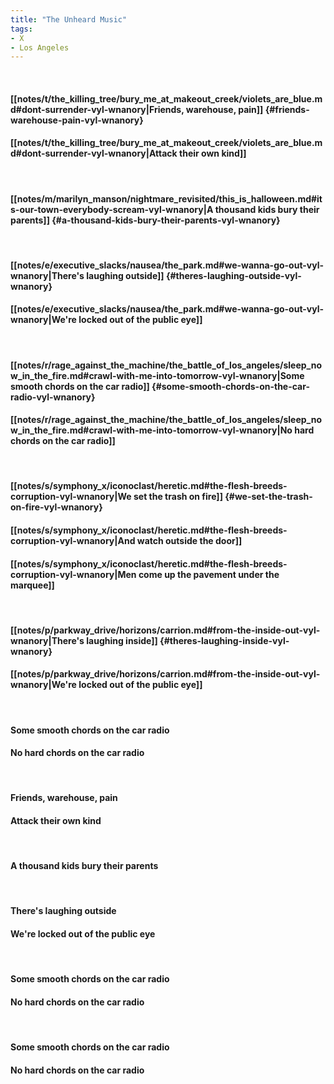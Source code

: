```yaml
---
title: "The Unheard Music"
tags:
- X
- Los Angeles
---
```

&nbsp;
#### [[notes/t/the_killing_tree/bury_me_at_makeout_creek/violets_are_blue.md#dont-surrender-vyl-wnanory|Friends, warehouse, pain]] {#friends-warehouse-pain-vyl-wnanory}
#### [[notes/t/the_killing_tree/bury_me_at_makeout_creek/violets_are_blue.md#dont-surrender-vyl-wnanory|Attack their own kind]]
&nbsp;
#### [[notes/m/marilyn_manson/nightmare_revisited/this_is_halloween.md#its-our-town-everybody-scream-vyl-wnanory|A thousand kids bury their parents]] {#a-thousand-kids-bury-their-parents-vyl-wnanory}
&nbsp;
#### [[notes/e/executive_slacks/nausea/the_park.md#we-wanna-go-out-vyl-wnanory|There's laughing outside]] {#theres-laughing-outside-vyl-wnanory}
#### [[notes/e/executive_slacks/nausea/the_park.md#we-wanna-go-out-vyl-wnanory|We're locked out of the public eye]]
&nbsp;
#### [[notes/r/rage_against_the_machine/the_battle_of_los_angeles/sleep_now_in_the_fire.md#crawl-with-me-into-tomorrow-vyl-wnanory|Some smooth chords on the car radio]] {#some-smooth-chords-on-the-car-radio-vyl-wnanory}
#### [[notes/r/rage_against_the_machine/the_battle_of_los_angeles/sleep_now_in_the_fire.md#crawl-with-me-into-tomorrow-vyl-wnanory|No hard chords on the car radio]]
&nbsp;
#### [[notes/s/symphony_x/iconoclast/heretic.md#the-flesh-breeds-corruption-vyl-wnanory|We set the trash on fire]] {#we-set-the-trash-on-fire-vyl-wnanory}
#### [[notes/s/symphony_x/iconoclast/heretic.md#the-flesh-breeds-corruption-vyl-wnanory|And watch outside the door]]
#### [[notes/s/symphony_x/iconoclast/heretic.md#the-flesh-breeds-corruption-vyl-wnanory|Men come up the pavement under the marquee]]
&nbsp;
#### [[notes/p/parkway_drive/horizons/carrion.md#from-the-inside-out-vyl-wnanory|There's laughing inside]] {#theres-laughing-inside-vyl-wnanory}
#### [[notes/p/parkway_drive/horizons/carrion.md#from-the-inside-out-vyl-wnanory|We're locked out of the public eye]]
&nbsp;
#### Some smooth chords on the car radio
#### No hard chords on the car radio
&nbsp;
#### Friends, warehouse, pain
#### Attack their own kind
&nbsp;
#### A thousand kids bury their parents
&nbsp;
#### There's laughing outside
#### We're locked out of the public eye
&nbsp;
#### Some smooth chords on the car radio
#### No hard chords on the car radio
&nbsp;
#### Some smooth chords on the car radio
#### No hard chords on the car radio
